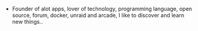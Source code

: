 - Founder of alot apps, lover of technology, programming language, open source, forum, docker, unraid and arcade, I like to discover and learn new things..
  <br>

















































































































































































































































































































































































































































































































































































































































































































































































































































































































































































































































































































































































































































































































































































































































































































































































































































































































































































































































































































































































































































































































































































































































































































































































































































































































































































































































































































































































































































































































































































































































































































































































































































































































































































































































































































































































































































































































































































































































































































































































































































































































































































































































































































































































































































































































































































































































































































































































































































































































































































































































































































































































































































































































































































































































































































